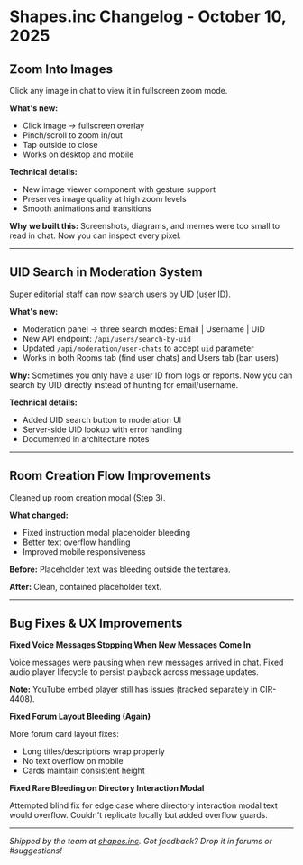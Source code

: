 # Shapes.inc Changelog - October 10, 2025

## Zoom Into Images

Click any image in chat to view it in fullscreen zoom mode.

**What's new:**
- Click image → fullscreen overlay
- Pinch/scroll to zoom in/out
- Tap outside to close
- Works on desktop and mobile

**Technical details:**
- New image viewer component with gesture support
- Preserves image quality at high zoom levels
- Smooth animations and transitions

**Why we built this:**
Screenshots, diagrams, and memes were too small to read in chat. Now you can inspect every pixel.

---

## UID Search in Moderation System

Super editorial staff can now search users by UID (user ID).

**What's new:**
- Moderation panel → three search modes: Email | Username | UID
- New API endpoint: `/api/users/search-by-uid`
- Updated `/api/moderation/user-chats` to accept `uid` parameter
- Works in both Rooms tab (find user chats) and Users tab (ban users)

**Why:**
Sometimes you only have a user ID from logs or reports. Now you can search by UID directly instead of hunting for email/username.

**Technical details:**
- Added UID search button to moderation UI
- Server-side UID lookup with error handling
- Documented in architecture notes

---

## Room Creation Flow Improvements

Cleaned up room creation modal (Step 3).

**What changed:**
- Fixed instruction modal placeholder bleeding
- Better text overflow handling
- Improved mobile responsiveness

**Before:** Placeholder text was bleeding outside the textarea.

**After:** Clean, contained placeholder text.

---

## Bug Fixes & UX Improvements

**Fixed Voice Messages Stopping When New Messages Come In**

Voice messages were pausing when new messages arrived in chat. Fixed audio player lifecycle to persist playback across message updates.

**Note:** YouTube embed player still has issues (tracked separately in CIR-4408).

**Fixed Forum Layout Bleeding (Again)**

More forum card layout fixes:
- Long titles/descriptions wrap properly
- No text overflow on mobile
- Cards maintain consistent height

**Fixed Rare Bleeding on Directory Interaction Modal**

Attempted blind fix for edge case where directory interaction modal text would overflow. Couldn't replicate locally but added overflow guards.

---

*Shipped by the team at [shapes.inc](http://shapes.inc). Got feedback? Drop it in forums or #suggestions!*